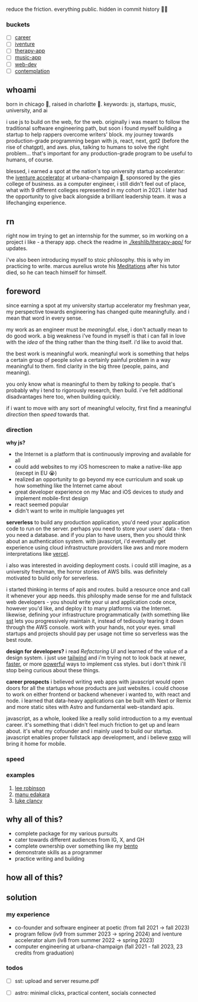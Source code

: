 reduce the friction. everything public. hidden in commit history 🙏🏽

### buckets

- [ ] [career](./keshlib/career/)
- [ ] [iventure](./keshlib/therapy-app/)
- [ ] [therapy-app](./keshlib/therapy-app/)
- [ ] [music-app](./keshlib/music-app/)
- [ ] [web-dev](./keshlib/web-dev/)
- [ ] [contemplation](./keshlib/contemplation/)

## whoami

born in chicago 🐂, raised in charlotte 👑. keywords: js, startups, music, university, and ai

i use js to build on the web, for the web. originally i was meant to follow the traditional software engineering path, but soon i found myself building a startup to help rappers overcome writers' block. my journey towards production-grade programming began with js, react, next, gpt2 (before the rise of chatgpt), and aws. plus, talking to humans to solve the right problem... that's important for any production-grade program to be useful to humans, of course.

blessed, i earned a spot at the nation's top university startup accelerator: the [iventure accelerator](https://iventure.illinois.edu/) at urbana-champaign 🌽, sponsored by the gies college of business. as a computer engineer, i still didn't feel out of place, what with 9 different colleges represented in my cohort in 2021. i later had the opportunity to give back alongside a brilliant leadership team. it was a lifechanging experience.

## rn

right now im trying to get an internship for the summer, so im working on a project i like - a therapy app. check the readme in [./keshlib/therapy-app/](./keshlib/therapy-app/) for updates.

i've also been introducing myself to stoic philosophy. this is why im practicing to write. marcus
aurelius wrote his [Meditations](https://classics.mit.edu/Antoninus/meditations.html) after his tutor died, so he can
teach himself for himself.

## foreword

since earning a spot at my university startup accelerator my freshman year, my perspective towards engineering has changed quite meaningfully. and i mean that word in every sense.

my work as an engineer must be *meaningful*. else, i don't actually mean to do good work. a big weakness i've found in myself is that i can fall in love with the *idea* of the thing rather than the thing itself. i'd like to avoid that.

the best work is meaningful work. meaningful work is something that helps a certain group of people solve a certainly painful problem in a way meaningful to them. find clarity in the big three (people, pains, and meaning).

you only know what is meaningful to them by *talking* to people. that's probably why i tend to rigorously research, then build. i've felt additional disadvantages here too, when building quickly.

if i want to move with any sort of meaningful velocity, first find a meaningful *direction* then *speed* towards that.

### direction

**why js?**
- the Internet is a platform that is continuously improving and available for all
- could add websites to my iOS homescreen to make a native-like app (except in EU 😭)
- realized an opportunity to go beyond my ece curriculum and soak up how something like the Internet came about
- great developer experience on my Mac and iOS devices to study and implement mobile-first design
- react seemed popular
- didn't want to write in multiple languages yet

**serverless**
to build any production application, you'd need your application code to run on the server. perhaps you need to store
your users' data - then you need a database. and if you plan to have users, then you should think about an
authentication system. with javascript, i'd eventually get experience using cloud infrastructure providers like aws and
more modern interpretations like [vercel](https://vercel.com/home).

i also was interested in avoiding deployment costs. i could still imagine, as a university freshman, the horror stories of AWS bills. was definitely motivated to build only for serverless.

i started thinking in terms of apis and routes. build a resource once and call it whenever your app needs. this philosphy made sense for me and fullstack web developers - you should write your ui and application code once, however you'd like, and deploy it to many platforms via the Internet. likewise, defining your infrastructure programmatically (with something like [sst]([sst](https://sst.dev/)) lets you progressively maintain it, instead of tediously tearing it down through the AWS console. work with your hands, not your eyes. small startups and projects should pay per usage not time so serverless was the best route.

**design for developers?**
i read *Refactoring UI* and learned of the value of a design system. i just use [tailwind](https://tailwindcss.com/docs/guides/remix) and i'm trying not to look back at newer, [faster](https://lightningcss.dev/), or more [powerful](https://stylexjs.com/) ways to implement css styles. but i don't think i'll stop being curious about these things.

**career prospects**
i believed writing web apps with javascript would open doors for all the startups whose products are just websites. i
could choose to work on either frontend or backend whenever i wanted to, with react and node. i learned that data-heavy
applications can be built with Next or Remix and more static sites with Astro and fundamental web-standard apis.

javascript, as a whole, looked like a really solid introduction to a my eventual career. it's something that i didn't feel much friction to get up and learn about. it's what my cofounder and i mainly used to build our startup. javascript enables proper fullstack app development, and i believe [expo](https://expo.dev/) will bring it home for mobile.

### speed



### examples

1. [lee robinson](https://leerob.io/)
2. [manu edakara](https://www.manuedakara.com/purpose)
3. [luke clancy](https://lukeclancy.me/)


## why all of this?

- complete package for my various pursuits
- cater towards different audiences from IG, X, and GH
- complete ownership over something like my [bento](https://bento.me/keshsad)
- demonstrate skills as a programmer
- practice writing and building

## how all of this?

## solution

### my experience

- co-founder and software engineer at poetic (from fall 2021 -> fall 2023)
- program fellow (iv9 from summer 2023 -> spring 2024) and iventure accelerator alum (iv8 from summer 2022 -> spring 2023)
- computer engineering at urbana-champaign (fall 2021 - fall 2023, 23 credits from graduation)

### todos

- [ ] sst: upload and server resume.pdf
- [ ] astro: minimal clicks, practical content, socials connected
  <!-- - [ ] remix: performant serverless musical web app -->
  <!-- - [ ] next: easy low fidelity app -->




